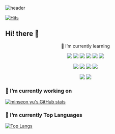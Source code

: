 ![header](https://capsule-render.vercel.app/api?animation=fadeIn&text=yulotts'GitHub!&fontColor=FEF1E6&fontSize=100)





[![Hits](https://hits.seeyoufarm.com/api/count/incr/badge.svg?url=https%3A%2F%2Fgithub.com%2Falstjs1207&count_bg=%2379C83D&title_bg=%23555555&icon=codeigniter.svg&icon_color=%23F70000&title=Hello+World&edge_flat=false)](https://hits.seeyoufarm.com)

## Hi! there 👋
<p align='center'>
  🌱 I’m currently learning
</p>
<p align='center'>
  <img src="https://img.shields.io/badge/-Java-344CB7?style=flat-plastic&logo=Java&logoColor=white"/>
  <img src="https://img.shields.io/badge/-springBoot-green?style=flat-plastic&logo=Spring Boot&logoColor=white"/>
  <img src="https://img.shields.io/badge/-Kotlin-544179?style=flat-plastic&logo=Kotlin&logoColor=white"/>
  <img src="https://img.shields.io/badge/-Node.js-green?style=flat-plastic&logo=Node.js&logoColor=white"/>
  <img src="https://img.shields.io/badge/-TypeScript-396EB0?style=flat-plastic&logo=TypeScript&logoColor=white"/>
  <img src="https://img.shields.io/badge/-Vue.js-116530?style=flat-plastic&logo=Vue.js&logoColor=white"/>
</p>
  <p align='center'>
  <img src="https://img.shields.io/badge/-Mysql-blue?style=flat-plastic&logo=MariaDB Foundation&logoColor=white"/>
  <img src="https://img.shields.io/badge/-gcp-009DAE?style=flat-plastic&logo=Google Cloud&logoColor=white"/>
  <img src="https://img.shields.io/badge/-Redis-F58840?style=flat-plastic&logo=Redis&logoColor=white"/>
  <img src="https://img.shields.io/badge/-Docker-1597E5?style=flat-plastic&logo=Docker&logoColor=white"/>
</p>
 <p align='center'>
  <img src="https://img.shields.io/badge/-Slack-753188?style=flat-plastic&logo=Slack&logoColor=white"/>
  <img src="https://img.shields.io/badge/-Github-2C272E?style=flat-plastic&logo=GitHub&logoColor=white"/>
</p>


### 🔭 I’m currently working on

[![minseon yu's GitHub stats](https://github-readme-stats.vercel.app/api?username=alstjs1207&hide=stars,contribs&count_private=true&show_icons=true&theme=merko)](https://github.com/alstjs1207/github-readme-stats)

### :muscle: I’m currently Top Languages

[![Top Langs](https://github-readme-stats.vercel.app/api/top-langs/?username=alstjs1207&layout=compact)](https://github.com/alstjs1207/github-readme-stats)

<!--
**alstjs1207/alstjs1207** is a ✨ _special_ ✨ repository because its `README.md` (this file) appears on your GitHub profile.

Here are some ideas to get you started:

- 🔭 I’m currently working on ...
- 🌱 I’m currently learning ...
- 👯 I’m looking to collaborate on ...
- 🤔 I’m looking for help with ...
- 💬 Ask me about ...
- 📫 How to reach me: ...
- 😄 Pronouns: ...
- ⚡ Fun fact: ...
-->
